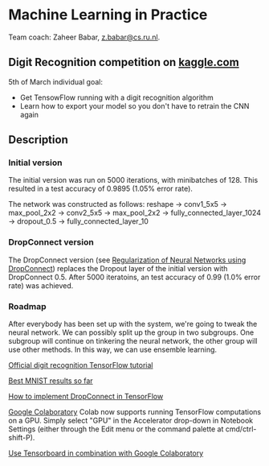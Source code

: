 # Machine Learning in Practice

Team coach: Zaheer Babar, [z.babar@cs.ru.nl](z.babar@cs.ru.nl).


## Digit Recognition competition on [kaggle.com](https://kaggle.com/)
5th of March individual goal:
* Get TensowFlow running with a digit recognition algorithm
* Learn how to export your model so you don't have to retrain the CNN again


## Description
### Initial version
The initial version was run on 5000 iterations, with minibatches of 128. This resulted in a test accuracy of 0.9895 (1.05% error rate).

The network was constructed as follows:
reshape -> conv1_5x5 -> max_pool_2x2 -> conv2_5x5 -> max_pool_2x2 -> fully_connected_layer_1024 -> dropout_0.5 -> fully_connected_layer_10

### DropConnect version
The DropConnect version (see [Regularization of Neural Networks using DropConnect](https://cs.nyu.edu/~wanli/dropc/)) replaces the Dropout layer of the initial version with DropConnect 0.5. After 5000 iteratoins, an test accuracy of 0.99 (1.0% error rate) was achieved.

### Roadmap
After everybody has been set up with the system, we're going to tweak the neural network. 
We can possibly split up the group in two subgroups. One subgroup will continue on tinkering the neural network, the other group will use other methods. In this way, we can use ensemble learning.

[Official digit recognition TensorFlow tutorial](https://www.tensorflow.org/tutorials/layers)

[Best MNIST results so far](http://rodrigob.github.io/are_we_there_yet/build/classification_datasets_results.html#4d4e495354)

[How to implement DropConnect in TensorFlow](https://nickcdryan.wordpress.com/2017/06/13/dropconnect-implementation-in-python-and-tensorflow/)

[Google Colaboratory](https://colab.research.google.com/notebooks/welcome.ipynb)
Colab now supports running TensorFlow computations on a GPU. Simply select "GPU" in the Accelerator drop-down in Notebook Settings (either through the Edit menu or the command palette at cmd/ctrl-shift-P).

[Use Tensorboard in combination with Google Colaboratory](https://stackoverflow.com/questions/47818822/can-i-use-tensorboard-with-google-colab)
